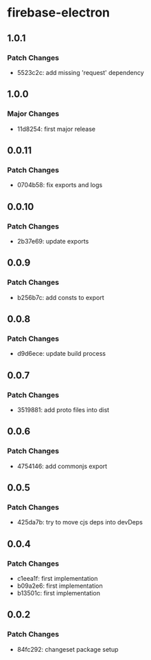 # firebase-electron

## 1.0.1

### Patch Changes

- 5523c2c: add missing 'request' dependency

## 1.0.0

### Major Changes

- 11d8254: first major release

## 0.0.11

### Patch Changes

- 0704b58: fix exports and logs

## 0.0.10

### Patch Changes

- 2b37e69: update exports

## 0.0.9

### Patch Changes

- b256b7c: add consts to export

## 0.0.8

### Patch Changes

- d9d6ece: update build process

## 0.0.7

### Patch Changes

- 3519881: add proto files into dist

## 0.0.6

### Patch Changes

- 4754146: add commonjs export

## 0.0.5

### Patch Changes

- 425da7b: try to move cjs deps into devDeps

## 0.0.4

### Patch Changes

- c1eea1f: first implementation
- b09a2e6: first implementation
- b13501c: first implementation

## 0.0.2

### Patch Changes

- 84fc292: changeset package setup
